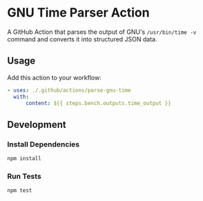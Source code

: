 # GNU Time Parser Action

A GitHub Action that parses the output of GNU's `/usr/bin/time -v` command and converts it into structured JSON data.

## Usage

Add this action to your workflow:

```yaml
- uses: ./.github/actions/parse-gnu-time
  with:
      content: ${{ steps.bench.outputs.time_output }}
```

## Development

### Install Dependencies

```bash
npm install
```

### Run Tests

```bash
npm test
```
